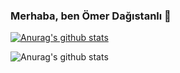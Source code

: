 ### Merhaba, ben Ömer Dağıstanlı 👋

[![Anurag's github stats](https://github-readme-stats.vercel.app/api?username=omerdagistanli)](https://github.com/anuraghazra/github-readme-stats)

![Anurag's github stats](https://github-readme-stats.vercel.app/api?username=omerdagistanli&show_icons=true&theme=radical)
